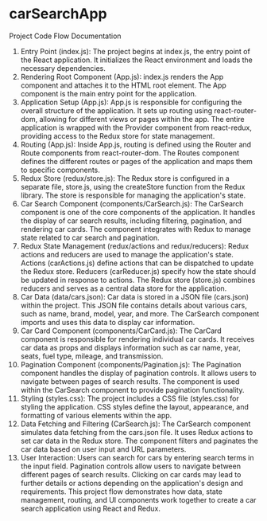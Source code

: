 # carSearchApp
Project Code Flow Documentation
1. Entry Point (index.js):
The project begins at index.js, the entry point of the React application.
It initializes the React environment and loads the necessary dependencies.
2. Rendering Root Component (App.js):
index.js renders the App component and attaches it to the HTML root element.
The App component is the main entry point for the application.
3. Application Setup (App.js):
App.js is responsible for configuring the overall structure of the application.
It sets up routing using react-router-dom, allowing for different views or pages within the app.
The entire application is wrapped with the Provider component from react-redux, providing access to the Redux store for state management.
4. Routing (App.js):
Inside App.js, routing is defined using the Router and Route components from react-router-dom.
The Routes component defines the different routes or pages of the application and maps them to specific components.
5. Redux Store (redux/store.js):
The Redux store is configured in a separate file, store.js, using the createStore function from the Redux library.
The store is responsible for managing the application's state.
6. Car Search Component (components/CarSearch.js):
The CarSearch component is one of the core components of the application.
It handles the display of car search results, including filtering, pagination, and rendering car cards.
The component integrates with Redux to manage state related to car search and pagination.
7. Redux State Management (redux/actions and redux/reducers):
Redux actions and reducers are used to manage the application's state.
Actions (carActions.js) define actions that can be dispatched to update the Redux store.
Reducers (carReducer.js) specify how the state should be updated in response to actions.
The Redux store (store.js) combines reducers and serves as a central data store for the application.
8. Car Data (data/cars.json):
Car data is stored in a JSON file (cars.json) within the project.
This JSON file contains details about various cars, such as name, brand, model, year, and more.
The CarSearch component imports and uses this data to display car information.
9. Car Card Component (components/CarCard.js):
The CarCard component is responsible for rendering individual car cards.
It receives car data as props and displays information such as car name, year, seats, fuel type, mileage, and transmission.
10. Pagination Component (components/Pagination.js):
The Pagination component handles the display of pagination controls.
It allows users to navigate between pages of search results.
The component is used within the CarSearch component to provide pagination functionality.
11. Styling (styles.css):
The project includes a CSS file (styles.css) for styling the application.
CSS styles define the layout, appearance, and formatting of various elements within the app.
12. Data Fetching and Filtering (CarSearch.js):
The CarSearch component simulates data fetching from the cars.json file.
It uses Redux actions to set car data in the Redux store.
The component filters and paginates the car data based on user input and URL parameters.
13. User Interaction:
Users can search for cars by entering search terms in the input field.
Pagination controls allow users to navigate between different pages of search results.
Clicking on car cards may lead to further details or actions depending on the application's design and requirements.
This project flow demonstrates how data, state management, routing, and UI components work together to create a car search application using React and Redux.

